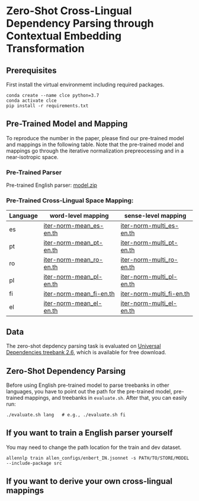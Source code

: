 # Zero-Shot Cross-Lingual Dependency Parsing through Contextual Embedding Transformation

## Prerequisites
First install the virtual environmemt including required packages.
```
conda create --name clce python=3.7
conda activate clce
pip install -r requirements.txt
```

## Pre-Trained Model and Mapping
To reproduce the number in the paper, please find our pre-trained model and mappings in the following table. Note that the pre-trained model and mappings go through the iterative normalization prepreocessing and in a near-isotropic space.

### Pre-Trained Parser
Pre-trained English parser: [model.zip](https://drive.google.com/file/d/1WvNyKOJyKfAFcLRK7bimXatppZT1bCOR/view?usp=sharing)

### Pre-Trained Cross-Lingual Space Mapping:
|Language |    word-level mapping  | sense-level mapping| 
| ---------- | ---------- | ---------- | 
| es | [iter-norm-mean_es-en.th](https://drive.google.com/file/d/1TIvP4ZXenhRbMWk4T9uBpQq6ShuHSCCT/view?usp=sharing) | [iter-norm-multi_es-en.th](https://drive.google.com/file/d/1X_v-Du_fLgIBiRWhtohWda2Y1xdeTA2U/view?usp=sharing) |
| pt | [iter-norm-mean_pt-en.th](https://drive.google.com/file/d/12vZT_ti_2Rv619ENqZfsC1uSCekWcUZP/view?usp=sharing) | [iter-norm-multi_pt-en.th](https://drive.google.com/file/d/1tEMQbw7u4NA0cKsXrOxm_dF8I2V86sCb/view?usp=sharing) |
| ro | [iter-norm-mean_ro-en.th](https://drive.google.com/file/d/1eZeR9KU2f7wUu6KTSkpPB5c6_QfDgYnG/view?usp=sharing) | [iter-norm-multi_ro-en.th](https://drive.google.com/file/d/1_MYE8Ze4eU3DKQwPXDoftmG4hu5ciOcr/view?usp=sharing) |
| pl | [iter-norm-mean_pl-en.th](https://drive.google.com/file/d/1SM0z8fzESZ1HaeGxfNdd5vuRtFQNjqev/view?usp=sharing) | [iter-norm-multi_pl-en.th](https://drive.google.com/file/d/1ZFpR6jduv1c1iTEn5Zr31W3Y8Veyu181/view?usp=sharing) |
| fi | [iter-norm-mean_fi-en.th](https://drive.google.com/file/d/1OnxYguqyIUlPbsNNT0e0lr3-DoP0dwhU/view?usp=sharing) | [iter-norm-multi_fi-en.th](https://drive.google.com/file/d/19_q-alWsBVefAA2HiitJjrHBt__3u6aH/view?usp=sharing) |
| el | [iter-norm-mean_el-en.th](https://drive.google.com/file/d/13RA79A3n-AsDgSWQjrVhcng22dXrjUm_/view?usp=sharing) | [iter-norm-multi_el-en.th](https://drive.google.com/file/d/1O_wC2lHVr8MCL-wjoBmWfaU3peNuPxuK/view?usp=sharing) |

## Data
The zero-shot depdency parsing task is evaluated on [Universal Dependencies treebank 2.6](https://lindat.mff.cuni.cz/repository/xmlui/handle/11234/1-3226), which is available for free download.

## Zero-Shot Dependency Parsing
Before using English pre-trained model to parse treebanks in other languages, you have to point out the path for the pre-trained model, pre-trained mappings, and treebanks in `evaluate.sh`. After that, you can easily run:
```
./evaluate.sh lang   # e.g., ./evaluate.sh fi
```

## If you want to train a English parser yourself
You may need to change the path location for the train and dev dataset.
```
allennlp train allen_configs/enbert_IN.jsonnet -s PATH/TO/STORE/MODEL  --include-package src
```

## If you want to derive your own cross-lingual mappings
